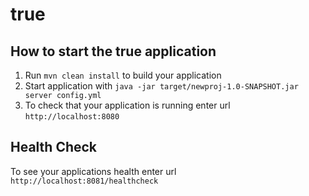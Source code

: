 # true

How to start the true application
---

1. Run `mvn clean install` to build your application
1. Start application with `java -jar target/newproj-1.0-SNAPSHOT.jar server config.yml`
1. To check that your application is running enter url `http://localhost:8080`

Health Check
---

To see your applications health enter url `http://localhost:8081/healthcheck`
